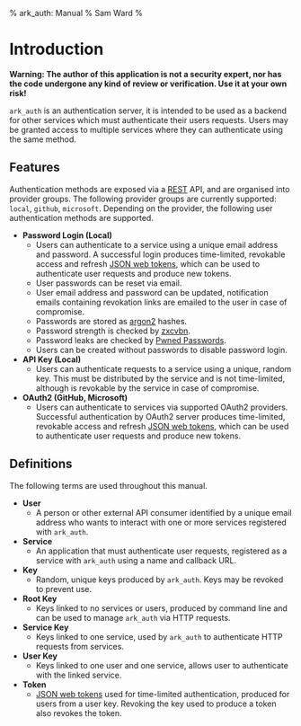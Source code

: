 % ark_auth: Manual
% Sam Ward
%

# Introduction

**Warning: The author of this application is not a security expert, nor has the code undergone any kind of review or verification. Use it at your own risk!**

`ark_auth` is an authentication server, it is intended to be used as a backend for other services which must authenticate their users requests. Users may be granted access to multiple services where they can authenticate using the same method.

## Features

Authentication methods are exposed via a [REST](https://en.wikipedia.org/wiki/Representational_state_transfer) API, and are organised into provider groups. The following provider groups are currently supported: `local`, `github`, `microsoft`. Depending on the provider, the following user authentication methods are supported.

- **Password Login (Local)**
  - Users can authenticate to a service using a unique email address and password. A successful login produces time-limited, revokable access and refresh [JSON web tokens](https://jwt.io/), which can be used to authenticate user requests and produce new tokens.
  - User passwords can be reset via email.
  - User email address and password can be updated, notification emails containing revokation links are emailed to the user in case of compromise.
  - Passwords are stored as [argon2](https://en.wikipedia.org/wiki/Argon2) hashes.
  - Password strength is checked by [zxcvbn](https://github.com/shssoichiro/zxcvbn-rs).
  - Password leaks are checked by [Pwned Passwords](https://haveibeenpwned.com/Passwords).
  - Users can be created without passwords to disable password login.
- **API Key (Local)**
  - Users can authenticate requests to a service using a unique, random key. This must be distributed by the service and is not time-limited, although is revokable by the service in case of compromise.
- **OAuth2 (GitHub, Microsoft)**
  - Users can authenticate to services via supported OAuth2 providers. Successful authentication by OAuth2 server produces time-limited, revokable access and refresh [JSON web tokens](https://jwt.io/), which can be used to authenticate user requests and produce new tokens.

## Definitions

The following terms are used throughout this manual.

- **User**
  - A person or other external API consumer identified by a unique email address who wants to interact with one or more services registered with `ark_auth`.
- **Service**
  - An application that must authenticate user requests, registered as a service with `ark_auth` using a name and callback URL.
- **Key**
  - Random, unique keys produced by `ark_auth`. Keys may be revoked to prevent use.
- **Root Key**
  - Keys linked to no services or users, produced by command line and can be used to manage `ark_auth` via HTTP requests.
- **Service Key**
  - Keys linked to one service, used by `ark_auth` to authenticate HTTP requests from services.
- **User Key**
  - Keys linked to one user and one service, allows user to authenticate with the linked service.
- **Token**
  - [JSON web tokens](https://jwt.io/) used for time-limited authentication, produced for users from a user key. Revoking the key used to produce a token also revokes the token.
